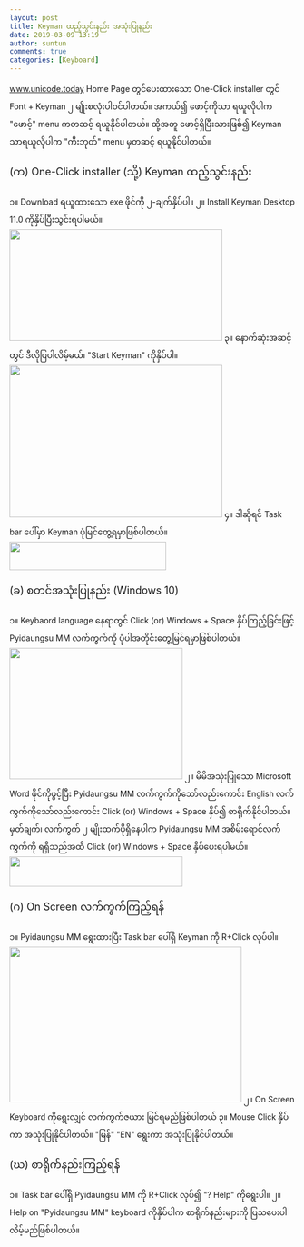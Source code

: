 ```yaml
---
layout: post
title: Keyman ထည့်သွင်းနည်း အသုံးပြုနည်း
date: 2019-03-09 13:19
author: suntun
comments: true
categories: [Keyboard]
---
```

www.unicode.today Home Page တွင်ပေးထားသော One-Click installer တွင် Font + Keyman ၂ မျိုးစလုံးပါဝင်ပါတယ်။
အကယ်၍ ဖောင့်ကိုသာ ရယူလိုပါက "ဖောင့်" menu ကတဆင့် ရယူနိုင်ပါတယ်။
ထို့အတူ ဖောင့်ရှိပြီးသားဖြစ်၍ Keyman သာရယူလိုပါက "ကီးဘုတ်" menu မှတဆင့် ရယူနိုင်ပါတယ်။
<p style="font-size: 18px;">(က) One-Click installer (သို့) Keyman ထည့်သွင်းနည်း</p>
၁။ Download ရယူထားသော exe ဖိုင်ကို ၂-ချက်နှိပ်ပါ။
၂။ Install Keyman Desktop 11.0 ကိုနှိပ်ပြီးသွင်းရပါမယ်။

<img class="alignnone wp-image-5009" src="http://localhost/wordpress/wp-content/uploads/2019/03/keyman-start1.png" alt="" width="375" height="196" />
၃။ နောက်ဆုံးအဆင့်တွင် ဒီလိုပြပါလိမ့်မယ်၊ "Start Keyman" ကိုနှိပ်ပါ။
<img class="alignnone wp-image-5010" src="http://localhost/wordpress/wp-content/uploads/2019/03/keyman-start2.png" alt="" width="375" height="268" />
၄။ ဒါဆိုရင် Task bar ပေါ်မှာ Keyman ပုံမြင်တွေ့ရမှာဖြစ်ပါတယ်။
<img class="alignnone size-full wp-image-5011" src="http://localhost/wordpress/wp-content/uploads/2019/03/keyman-start3.png" alt="" width="276" height="50" />
<p style="font-size: 18px;">(ခ) စတင်အသုံးပြုနည်း (Windows 10)</p>
၁။ Keybaord language နေရာတွင် Click (or) Windows + Space နှိပ်ကြည့်ခြင်းဖြင့် Pyidaungsu MM လက်ကွက်ကို ပုံပါအတိုင်းတွေ့မြင်ရမှာဖြစ်ပါတယ်။
<img class="alignnone wp-image-5012" src="http://localhost/wordpress/wp-content/uploads/2019/03/keyman-start4.png" alt="" width="305" height="231" />
၂။ မိမိအသုံးပြုသော Microsoft Word ဖိုင်ကိုဖွင့်ပြီး Pyidaungsu MM လက်ကွက်ကိုသော်လည်းကောင်း English လက်ကွက်ကိုသော်လည်းကောင်း Click (or) Windows + Space နှိပ်၍ စာရိုက်နိုင်ပါတယ်။ မှတ်ချက်၊ လက်ကွက် ၂ မျိုးထက်ပိုရှိနေပါက Pyidaungsu MM အစိမ်းရောင်လက်ကွက်ကို ရရှိသည်အထိ Click (or) Windows + Space နှိပ်ပေးရပါမယ်။
<!-- မိမိစိတ်ကြိုက် Shortcut ပြုလုပ်နည်း ၁။ Task bar ပေါ်ရှိ Keyman ကို R+Click လုပ်၍ Configuration ကိုရွေးပါ။ ၂။ Hotkeys ကိုရွေးပါ။ ၃။ Keyboad Layouts ခေါင်းစဉ်အောက်ရှိ English နှင့် Pyidaungsu MM layout တို့၏ညာဘက်အစွန်ရှိ "none" ကိုနှိပ်ရပါမယ်။ ၄။ ပုံပါအတိုင်း မိမိအသုံးပြုလိုသော Shortcut ကိုရွေးနှိပ်ပြီး အသုံးပြုနိုင်ပါတယ်။ "Custom" ကိုရွေးချယ်မည်ဆိုပါက "Custom" အောက်ရှိ text box တွင် မိမိအသုံးပြုလိုသော Shortcut ကို Keyboard တွင့် နှိပ်လိုက်ခြင်းဖြင့် text box ထဲတွင် အလိုလျောက်မြင်တွေ့ရမည်ဖြစ်ပါတယ်။ ၅။ နံပတ် ၄ အတိုင်း လက်ကွက် ၂ မျိုးစလုံးအတွက် မိမိနှစ်သက်သလို သတ်မှတ်ပြီးပါက စိတ်ကြိုက် Shortcut ကို အသုံးပြုနိုင်ပြီဖြစ်ပါတယ်။ ပုံ --><img class="alignnone size-full wp-image-5013" src="http://localhost/wordpress/wp-content/uploads/2019/03/keyman-start11.png" alt="" width="305" height="53" />
<p style="font-size: 18px;">(ဂ) On Screen လက်ကွက်ကြည့်ရန်</p>
၁။ Pyidaungsu MM ရွေးထားပြီး Task bar ပေါ်ရှိ Keyman ကို R+Click လုပ်ပါ။
<img class="alignnone wp-image-5014" src="http://localhost/wordpress/wp-content/uploads/2019/03/keyman-start9.png" alt="" width="409" height="274" />
၂။ On Screen Keyboard ကိုရွေးလျှင် လက်ကွက်ဇယား မြင်ရမည်ဖြစ်ပါတယ်
၃။ Mouse Click နှိပ်ကာ အသုံးပြုနိုင်ပါတယ်။ "မြန်" "EN" ရွေးကာ အသုံးပြုနိုင်ပါတယ်။
<p style="font-size: 18px;">(ဃ) စာရိုက်နည်းကြည့်ရန်</p>
၁။ Task bar ပေါ်ရှိ Pyidaungsu MM ကို R+Click လုပ်၍ "? Help" ကိုရွေးပါ။
၂။ Help on "Pyidaungsu MM" keyboard ကိုနှိပ်ပါက စာရိုက်နည်းများကို ပြသပေးပါလိမ့်မည်ဖြစ်ပါတယ်။
